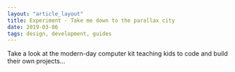 ```yaml
---
layout: "article_layout"
title: Experiment - Take me down to the parallax city
date: 2019-03-06
tags: design, development, guides
---
```


<p>Take a look at the modern-day computer kit teaching kids to code and build their own projects...</p>
